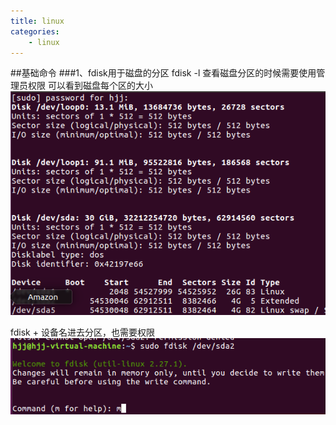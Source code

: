 ```yaml
---
title: linux
categories:
	- linux
---
```

##基础命令
###1、fdisk用于磁盘的分区
fdisk -l
查看磁盘分区的时候需要使用管理员权限
可以看到磁盘每个区的大小
![1.jpg](泰迪杯/1.png)

fdisk + 设备名进去分区，也需要权限
![2.png](泰迪杯/2.png)